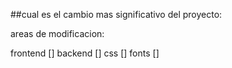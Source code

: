 ##cual es el cambio mas significativo del proyecto:

areas de modificacion:

frontend []
backend []
css []
fonts []
